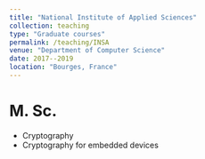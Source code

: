 ```yaml
---
title: "National Institute of Applied Sciences"
collection: teaching
type: "Graduate courses"
permalink: /teaching/INSA
venue: "Department of Computer Science"
date: 2017--2019
location: "Bourges, France"
---
```


M. Sc.
======
* Cryptography
* Cryptography for embedded devices



